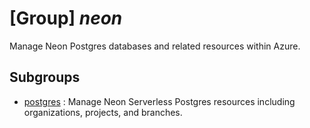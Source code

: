 # [Group] _neon_

Manage Neon Postgres databases and related resources within Azure.

## Subgroups

- [postgres](/Commands/neon/postgres/readme.md)
: Manage Neon Serverless Postgres resources including organizations, projects, and branches.
